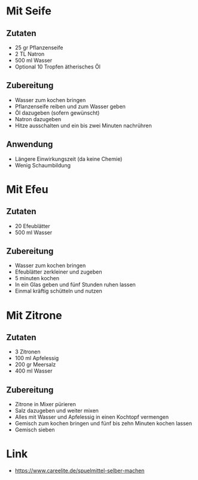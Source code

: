 # Mit Seife

## Zutaten

* 25 gr Pflanzenseife
* 2 TL Natron
* 500 ml Wasser
* Optional 10 Tropfen ätherisches Öl

## Zubereitung

* Wasser zum kochen bringen
* Pflanzenseife reiben und zum Wasser geben
* Öl dazugeben (sofern gewünscht)
* Natron dazugeben
* Hitze ausschalten und ein bis zwei Minuten nachrühren

## Anwendung

* Längere Einwirkungszeit (da keine Chemie)
* Wenig Schaumbildung

# Mit Efeu

## Zutaten

* 20 Efeublätter
* 500 ml Wasser

## Zubereitung

* Wasser zum kochen bringen
* Efeublätter zerkleiner und zugeben
* 5 minuten kochen
* In ein Glas geben und fünf Stunden ruhen lassen
* Einmal kräftig schütteln und nutzen

# Mit Zitrone

## Zutaten

* 3 Zitronen
* 100 ml Apfelessig
* 200 gr Meersalz
* 400 ml Wasser

## Zubereitung

* Zitrone in Mixer pürieren
* Salz dazugeben und weiter mixen
* Alles mit Wasser und Apfelessig in einen Kochtopf vermengen
* Gemisch zum kochen bringen und fünf bis zehn Minuten kochen lassen
* Gemisch sieben

# Link

* https://www.careelite.de/spuelmittel-selber-machen

